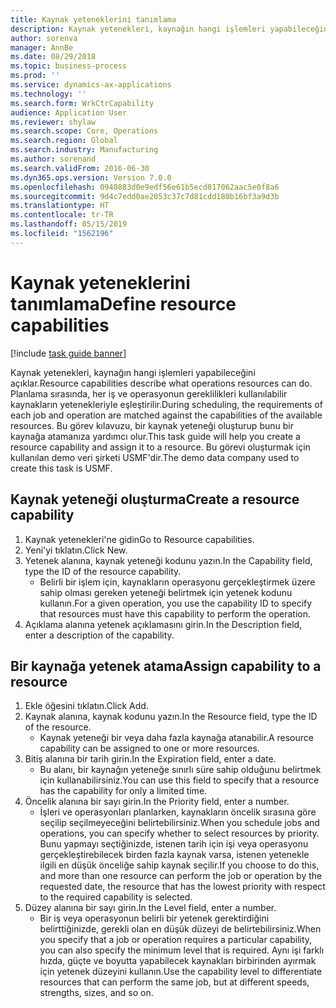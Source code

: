 ```yaml
---
title: Kaynak yeteneklerini tanımlama
description: Kaynak yetenekleri, kaynağın hangi işlemleri yapabileceğini açıklar.
author: sorenva
manager: AnnBe
ms.date: 08/29/2018
ms.topic: business-process
ms.prod: ''
ms.service: dynamics-ax-applications
ms.technology: ''
ms.search.form: WrkCtrCapability
audience: Application User
ms.reviewer: shylaw
ms.search.scope: Core, Operations
ms.search.region: Global
ms.search.industry: Manufacturing
ms.author: sorenand
ms.search.validFrom: 2016-06-30
ms.dyn365.ops.version: Version 7.0.0
ms.openlocfilehash: 0940883d0e9edf56e61b5ecd817062aac5e0f8a6
ms.sourcegitcommit: 9d4c7edd0ae2053c37c7d81cdd180b16bf3a9d3b
ms.translationtype: HT
ms.contentlocale: tr-TR
ms.lasthandoff: 05/15/2019
ms.locfileid: "1562196"
---
```

# <a name="define-resource-capabilities"></a><span data-ttu-id="6473d-103">Kaynak yeteneklerini tanımlama</span><span class="sxs-lookup"><span data-stu-id="6473d-103">Define resource capabilities</span></span>

[!include [task guide banner](../../includes/task-guide-banner.md)]

<span data-ttu-id="6473d-104">Kaynak yetenekleri, kaynağın hangi işlemleri yapabileceğini açıklar.</span><span class="sxs-lookup"><span data-stu-id="6473d-104">Resource capabilities describe what operations resources can do.</span></span> <span data-ttu-id="6473d-105">Planlama sırasında, her iş ve operasyonun gereklilikleri kullanılabilir kaynakların yetenekleriyle eşleştirilir.</span><span class="sxs-lookup"><span data-stu-id="6473d-105">During scheduling, the requirements of each job and operation are matched against the capabilities of the available resources.</span></span> <span data-ttu-id="6473d-106">Bu görev kılavuzu, bir kaynak yeteneği oluşturup bunu bir kaynağa atamanıza yardımcı olur.</span><span class="sxs-lookup"><span data-stu-id="6473d-106">This task guide will help you create a resource capability and assign it to a resource.</span></span> <span data-ttu-id="6473d-107">Bu görevi oluşturmak için kullanılan demo veri şirketi USMF'dir.</span><span class="sxs-lookup"><span data-stu-id="6473d-107">The demo data company used to create this task is USMF.</span></span>


## <a name="create-a-resource-capability"></a><span data-ttu-id="6473d-108">Kaynak yeteneği oluşturma</span><span class="sxs-lookup"><span data-stu-id="6473d-108">Create a resource capability</span></span>
1. <span data-ttu-id="6473d-109">Kaynak yetenekleri'ne gidin</span><span class="sxs-lookup"><span data-stu-id="6473d-109">Go to Resource capabilities.</span></span>
2. <span data-ttu-id="6473d-110">Yeni'yi tıklatın.</span><span class="sxs-lookup"><span data-stu-id="6473d-110">Click New.</span></span>
3. <span data-ttu-id="6473d-111">Yetenek alanına, kaynak yeteneği kodunu yazın.</span><span class="sxs-lookup"><span data-stu-id="6473d-111">In the Capability field, type the ID of the resource capability.</span></span>
    * <span data-ttu-id="6473d-112">Belirli bir işlem için, kaynakların operasyonu gerçekleştirmek üzere sahip olması gereken yeteneği belirtmek için yetenek kodunu kullanın.</span><span class="sxs-lookup"><span data-stu-id="6473d-112">For a given operation, you use the capability ID to specify that resources must have this capability to perform the operation.</span></span>  
4. <span data-ttu-id="6473d-113">Açıklama alanına yetenek açıklamasını girin.</span><span class="sxs-lookup"><span data-stu-id="6473d-113">In the Description field, enter a description of the capability.</span></span>

## <a name="assign-capability-to-a-resource"></a><span data-ttu-id="6473d-114">Bir kaynağa yetenek atama</span><span class="sxs-lookup"><span data-stu-id="6473d-114">Assign capability to a resource</span></span>
1. <span data-ttu-id="6473d-115">Ekle öğesini tıklatın.</span><span class="sxs-lookup"><span data-stu-id="6473d-115">Click Add.</span></span>
2. <span data-ttu-id="6473d-116">Kaynak alanına, kaynak kodunu yazın.</span><span class="sxs-lookup"><span data-stu-id="6473d-116">In the Resource field, type the ID of the resource.</span></span>
    * <span data-ttu-id="6473d-117">Kaynak yeteneği bir veya daha fazla kaynağa atanabilir.</span><span class="sxs-lookup"><span data-stu-id="6473d-117">A resource capability can be assigned to one or more resources.</span></span>  
3. <span data-ttu-id="6473d-118">Bitiş alanına bir tarih girin.</span><span class="sxs-lookup"><span data-stu-id="6473d-118">In the Expiration field, enter a date.</span></span>
    * <span data-ttu-id="6473d-119">Bu alanı, bir kaynağın yeteneğe sınırlı süre sahip olduğunu belirtmek için kullanabilirsiniz.</span><span class="sxs-lookup"><span data-stu-id="6473d-119">You can use this field to specify that a resource has the capability for only a limited time.</span></span>  
4. <span data-ttu-id="6473d-120">Öncelik alanına bir sayı girin.</span><span class="sxs-lookup"><span data-stu-id="6473d-120">In the Priority field, enter a number.</span></span>
    * <span data-ttu-id="6473d-121">İşleri ve operasyonları planlarken, kaynakların öncelik sırasına göre seçilip seçilmeyeceğini belirtebilirsiniz.</span><span class="sxs-lookup"><span data-stu-id="6473d-121">When you schedule jobs and operations, you can specify whether to select resources by priority.</span></span> <span data-ttu-id="6473d-122">Bunu yapmayı seçtiğinizde, istenen tarih için işi veya operasyonu gerçekleştirebilecek birden fazla kaynak varsa, istenen yetenekle ilgili en düşük önceliğe sahip kaynak seçilir.</span><span class="sxs-lookup"><span data-stu-id="6473d-122">If you choose to do this, and more than one resource can perform the job or operation by the requested date, the resource that has the lowest priority with respect to the required capability is selected.</span></span>  
5. <span data-ttu-id="6473d-123">Düzey alanına bir sayı girin.</span><span class="sxs-lookup"><span data-stu-id="6473d-123">In the Level field, enter a number.</span></span>
    * <span data-ttu-id="6473d-124">Bir iş veya operasyonun belirli bir yetenek gerektirdiğini belirttiğinizde, gerekli olan en düşük düzeyi de belirtebilirsiniz.</span><span class="sxs-lookup"><span data-stu-id="6473d-124">When you specify that a job or operation requires a particular capability, you can also specify the minimum level that is required.</span></span> <span data-ttu-id="6473d-125">Aynı işi farklı hızda, güçte ve boyutta yapabilecek kaynakları birbirinden ayırmak için yetenek düzeyini kullanın.</span><span class="sxs-lookup"><span data-stu-id="6473d-125">Use the capability level to differentiate resources that can perform the same job, but at different speeds, strengths, sizes, and so on.</span></span>  


